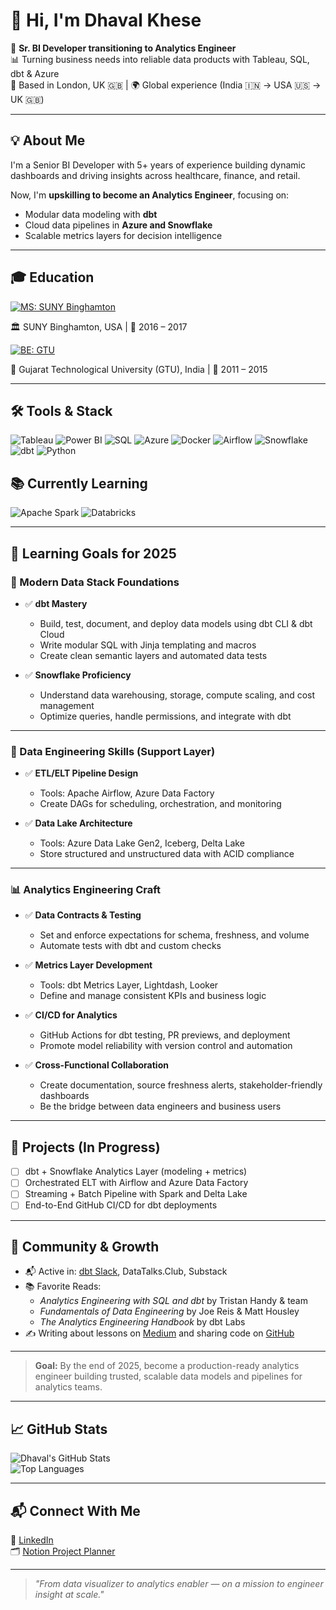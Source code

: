 # 👋 Hi, I'm Dhaval Khese

🎯 **Sr. BI Developer transitioning to Analytics Engineer**  
📊 Turning business needs into reliable data products with Tableau, SQL, dbt & Azure  
📍 Based in London, UK 🇬🇧 | 🌍 Global experience (India 🇮🇳 → USA 🇺🇸 → UK 🇬🇧)

---

## 💡 About Me

I'm a Senior BI Developer with 5+ years of experience building dynamic dashboards and driving insights across healthcare, finance, and retail.  

Now, I'm **upskilling to become an Analytics Engineer**, focusing on:
- Modular data modeling with **dbt**
- Cloud data pipelines in **Azure and Snowflake**
- Scalable metrics layers for decision intelligence

---

## 🎓 Education

[![MS: SUNY Binghamton](https://img.shields.io/badge/M.S.-Industrial%20Engineering-blue)](https://www.binghamton.edu/)
 
🏛️ SUNY Binghamton, USA  |  📅 2016 – 2017
  
[![BE: GTU](https://img.shields.io/badge/B.E.-Mechanical%20Engineering-brightgreen)](https://www.gtu.ac.in/)
  
🏫 Gujarat Technological University (GTU), India  |  📅 2011 – 2015

---

## 🛠️ Tools & Stack

![Tableau](https://img.shields.io/badge/Tableau-E97627?style=for-the-badge&logo=Tableau&logoColor=white)
![Power BI](https://img.shields.io/badge/Power%20BI-F2C811?style=for-the-badge&logo=Power-BI&logoColor=black)
![SQL](https://img.shields.io/badge/SQL-4479A1?style=for-the-badge&logo=MicrosoftSQLServer&logoColor=white)
![Azure](https://img.shields.io/badge/Azure-0078D4?style=for-the-badge&logo=MicrosoftAzure&logoColor=white)
![Docker](https://img.shields.io/badge/Docker-2496ED?style=for-the-badge&logo=docker&logoColor=white)
![Airflow](https://img.shields.io/badge/Apache%20Airflow-017CEE?style=for-the-badge&logo=ApacheAirflow&logoColor=white)
![Snowflake](https://img.shields.io/badge/Snowflake-56B9E9?style=for-the-badge&logo=snowflake&logoColor=white)
![dbt](https://img.shields.io/badge/dbt-F2672A?style=for-the-badge&logo=dbt&logoColor=white)
![Python](https://img.shields.io/badge/Python-306998?style=for-the-badge&logo=python&logoColor=white)

## 📚 Currently Learning

![Apache Spark](https://img.shields.io/badge/Spark-E25A1C?style=for-the-badge&logo=apachespark&logoColor=white)
![Databricks](https://img.shields.io/badge/Databricks-FF3621?style=for-the-badge&logo=databricks&logoColor=white)

---
## 🌱 Learning Goals for 2025

### 🧱 Modern Data Stack Foundations
- ✅ **dbt Mastery**
  - Build, test, document, and deploy data models using dbt CLI & dbt Cloud
  - Write modular SQL with Jinja templating and macros
  - Create clean semantic layers and automated data tests

- ✅ **Snowflake Proficiency**
  - Understand data warehousing, storage, compute scaling, and cost management
  - Optimize queries, handle permissions, and integrate with dbt

---

### 🔧 Data Engineering Skills (Support Layer)
- ✅ **ETL/ELT Pipeline Design**
  - Tools: Apache Airflow, Azure Data Factory
  - Create DAGs for scheduling, orchestration, and monitoring

- ✅ **Data Lake Architecture**
  - Tools: Azure Data Lake Gen2, Iceberg, Delta Lake
  - Store structured and unstructured data with ACID compliance

---

### 📊 Analytics Engineering Craft
- ✅ **Data Contracts & Testing**
  - Set and enforce expectations for schema, freshness, and volume
  - Automate tests with dbt and custom checks

- ✅ **Metrics Layer Development**
  - Tools: dbt Metrics Layer, Lightdash, Looker
  - Define and manage consistent KPIs and business logic

- ✅ **CI/CD for Analytics**
  - GitHub Actions for dbt testing, PR previews, and deployment
  - Promote model reliability with version control and automation

- ✅ **Cross-Functional Collaboration**
  - Create documentation, source freshness alerts, stakeholder-friendly dashboards
  - Be the bridge between data engineers and business users

---

## 🚀 Projects (In Progress)
- [ ] dbt + Snowflake Analytics Layer (modeling + metrics)
- [ ] Orchestrated ELT with Airflow and Azure Data Factory
- [ ] Streaming + Batch Pipeline with Spark and Delta Lake
- [ ] End-to-End GitHub CI/CD for dbt deployments

---

## 🧠 Community & Growth
- 📬 Active in: [dbt Slack](https://community.getdbt.com/), DataTalks.Club, Substack
- 📚 Favorite Reads:
  - *Analytics Engineering with SQL and dbt* by Tristan Handy & team
  - *Fundamentals of Data Engineering* by Joe Reis & Matt Housley
  - *The Analytics Engineering Handbook* by dbt Labs
- ✍️ Writing about lessons on [Medium](#) and sharing code on [GitHub](#)

---

> **Goal:** By the end of 2025, become a production-ready analytics engineer building trusted, scalable data models and pipelines for analytics teams.
---


## 📈 GitHub Stats

![Dhaval's GitHub Stats](https://github-readme-stats.vercel.app/api?username=dj-7khese&show_icons=true&theme=tokyonight)  
![Top Languages](https://github-readme-stats.vercel.app/api/top-langs/?username=dj-7khese&layout=compact&theme=tokyonight)

---

## 📬 Connect With Me
 
🔗 [LinkedIn](https://www.linkedin.com/in/dhaval-khese/)  
🗂️ [Notion Project Planner](https://www.notion.so/Tableau-Task-PHG-1fae4352bc7e801f879af1a86d7e7e47)

---

> _"From data visualizer to analytics enabler — on a mission to engineer insight at scale."_
